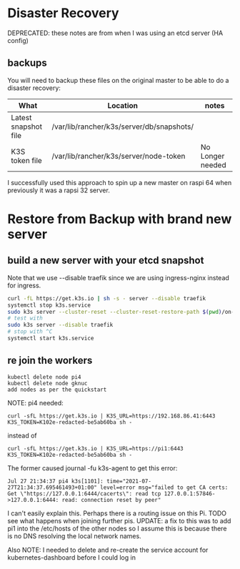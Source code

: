 Disaster Recovery
=================

DEPRECATED: these notes are from when I was using an etcd server (HA config)

backups
-------
You will need to backup these files on the original master to be able to
do a disaster recovery:

| What | Location | notes |
|------|----------|-------|
| Latest snapshot file | /var/lib/rancher/k3s/server/db/snapshots/ |
| K3S token file | /var/lib/rancher/k3s/server/node-token | No Longer needed |

I successfully used this approach to spin up a new master on raspi 64 when
previously it was a rapsi 32 server.

Restore from Backup with brand new server
=========================================

build a new server with your etcd snapshot
------------------------------------------

Note that we use --disable traefik since we are using ingress-nginx instead for ingress.

``` bash
curl -fL https://get.k3s.io | sh -s - server --disable traefik
systemctl stop k3s.service
sudo k3s server --cluster-reset --cluster-reset-restore-path $(pwd)/on-demand-1627314923
# test with
sudo k3s server --disable traefik
# stop with ^C
systemctl start k3s.service
```

re join the workers
-------------------

    kubectl delete node pi4
    kubectl delete node gknuc
    add nodes as per the quickstart


NOTE: pi4 needed:

    curl -sfL https://get.k3s.io | K3S_URL=https://192.168.86.41:6443 K3S_TOKEN=K102e-redacted-be5ab60ba sh -
instead of

    curl -sfL https://get.k3s.io | K3S_URL=https://pi1:6443 K3S_TOKEN=K102e-redacted-be5ab60ba sh -


The former caused journal -fu k3s-agent
to get this error:

    Jul 27 21:34:37 pi4 k3s[1101]: time="2021-07-27T21:34:37.695461493+01:00" level=error msg="failed to get CA certs: Get \"https://127.0.0.1:6444/cacerts\": read tcp 127.0.0.1:57846->127.0.0.1:6444: read: connection reset by peer"

I can't easily explain this. Perhaps there is a routing issue on this Pi. TODO
see what happens when joining further pis.
UPDATE: a fix to this was to add pi1 into the /etc/hosts of the other nodes
so I assume this is because there is no DNS resolving the local network names.

Also NOTE:
   I needed to delete and re-create the service account for kubernetes-dashboard
   before I could log in


